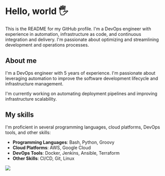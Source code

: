 # Hello, world 🖐️ 

This is the README for my GitHub profile. I'm a DevOps engineer with experience
in automation, infrastructure as code, and continuous integration and delivery.
I'm passionate about optimizing and streamlining development and operations
processes.

## About me

I'm a DevOps engineer with 5 years of experience. I'm passionate about
leveraging automation to improve the software development lifecycle and
infrastructure management.

I'm currently working on automating deployment pipelines and improving
infrastructure scalability.

## My skills

I'm proficient in several programming languages, cloud platforms, DevOps tools,
and other skills:

- **Programming Languages**: Bash, Python, Groovy
- **Cloud Platforms**: AWS, Google Cloud
- **DevOps Tools**: Docker, Jenkins, Ansible, Terraform
- **Other Skills**: CI/CD, Git, Linux

![](https://komarev.com/ghpvc/?username=iddqd)
